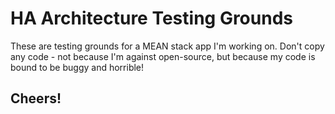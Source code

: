 # HA Architecture Testing Grounds

These are testing grounds for a MEAN stack app I'm working on. Don't copy any code - not because
I'm against open-source, but because my code is bound to be buggy and horrible!

## Cheers!
